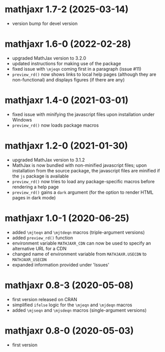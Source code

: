 # mathjaxr 1.7-2 (2025-03-14)

* version bump for devel version

# mathjaxr 1.6-0 (2022-02-28)

* upgraded MathJax version to 3.2.0
* updated instructions for making use of the package
* fixed issue with `\mjeqn` coming first in a paragraph (issue #11)
* `preview_rd()` now shows links to local help pages (although they are non-functional) and displays figures (if there are any)

# mathjaxr 1.4-0 (2021-03-01)

* fixed issue with minifying the javascript files upon installation under Windows
* `preview_rd()` now loads package macros

# mathjaxr 1.2-0 (2021-01-30)

* upgraded MathJax version to 3.1.2
* MathJax is now bundled with non-minified javascript files; upon installation from the source package, the javascript files are minified if the `js` package is available
* `preview_rd()` now tries to load any package-specific macros before rendering a help page
* `preview_rd()` gains a `dark` argument (for the option to render HTML pages in dark mode)

# mathjaxr 1.0-1 (2020-06-25)

* added `\mjteqn` and `\mjtdeqn` macros (triple-argument versions)
* added `preview_rd()` function
* environment variable `MATHJAXR_CDN` can now be used to specify an alternative URL for a CDN
* changed name of environment variable from `MATHJAXR.USECDN` to `MATHJAXR_USECDN`
* expanded information provided under 'Issues'

# mathjaxr 0.8-3 (2020-05-08)

* first version released on CRAN
* simplified `ifelse` logic for the `\mjeqn` and `\mjdeqn` macros
* added `\mjseqn` and `\mjsdeqn` macros (single-argument versions)

# mathjaxr 0.8-0 (2020-05-03)

* first version
